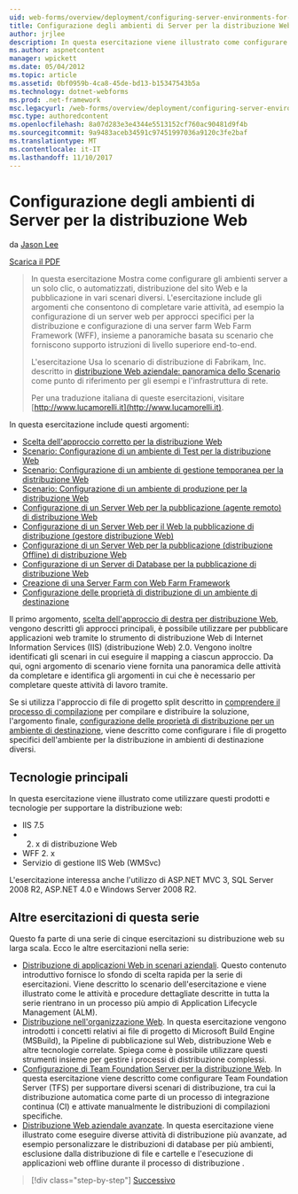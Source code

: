 ```yaml
---
uid: web-forms/overview/deployment/configuring-server-environments-for-web-deployment/configuring-server-environments-for-web-deployment
title: Configurazione degli ambienti di Server per la distribuzione Web | Documenti Microsoft
author: jrjlee
description: In questa esercitazione viene illustrato come configurare gli ambienti server a supporto di un solo clic o automatizzato, distribuzione del sito Web e la pubblicazione in vari dello scenario diverse...
ms.author: aspnetcontent
manager: wpickett
ms.date: 05/04/2012
ms.topic: article
ms.assetid: 0bf0959b-4ca8-45de-bd13-b15347543b5a
ms.technology: dotnet-webforms
ms.prod: .net-framework
msc.legacyurl: /web-forms/overview/deployment/configuring-server-environments-for-web-deployment/configuring-server-environments-for-web-deployment
msc.type: authoredcontent
ms.openlocfilehash: 8a07d283e3e4344e5513152cf760ac90481d9f4b
ms.sourcegitcommit: 9a9483aceb34591c97451997036a9120c3fe2baf
ms.translationtype: MT
ms.contentlocale: it-IT
ms.lasthandoff: 11/10/2017
---
```

<a name="configuring-server-environments-for-web-deployment"></a>Configurazione degli ambienti di Server per la distribuzione Web
====================
da [Jason Lee](https://github.com/jrjlee)

[Scarica il PDF](https://msdnshared.blob.core.windows.net/media/MSDNBlogsFS/prod.evol.blogs.msdn.com/CommunityServer.Blogs.Components.WeblogFiles/00/00/00/63/56/8130.DeployingWebAppsInEnterpriseScenarios.pdf)

> In questa esercitazione Mostra come configurare gli ambienti server a un solo clic, o automatizzati, distribuzione del sito Web e la pubblicazione in vari scenari diversi. L'esercitazione include gli argomenti che consentono di completare varie attività, ad esempio la configurazione di un server web per approcci specifici per la distribuzione e configurazione di una server farm Web Farm Framework (WFF), insieme a panoramiche basata su scenario che forniscono supporto istruzioni di livello superiore end-to-end.
> 
> L'esercitazione Usa lo scenario di distribuzione di Fabrikam, Inc. descritto in [distribuzione Web aziendale: panoramica dello Scenario](../deploying-web-applications-in-enterprise-scenarios/enterprise-web-deployment-scenario-overview.md) come punto di riferimento per gli esempi e l'infrastruttura di rete.
> 
> Per una traduzione italiana di queste esercitazioni, visitare [http://www.lucamorelli.it](http://www.lucamorelli.it).


In questa esercitazione include questi argomenti:

- [Scelta dell'approccio corretto per la distribuzione Web](choosing-the-right-approach-to-web-deployment.md)
- [Scenario: Configurazione di un ambiente di Test per la distribuzione Web](scenario-configuring-a-test-environment-for-web-deployment.md)
- [Scenario: Configurazione di un ambiente di gestione temporanea per la distribuzione Web](scenario-configuring-a-staging-environment-for-web-deployment.md)
- [Scenario: Configurazione di un ambiente di produzione per la distribuzione Web](scenario-configuring-a-production-environment-for-web-deployment.md)
- [Configurazione di un Server Web per la pubblicazione (agente remoto) di distribuzione Web](configuring-a-web-server-for-web-deploy-publishing-remote-agent.md)
- [Configurazione di un Server Web per il Web la pubblicazione di distribuzione (gestore distribuzione Web)](configuring-a-web-server-for-web-deploy-publishing-web-deploy-handler.md)
- [Configurazione di un Server Web per la pubblicazione (distribuzione Offline) di distribuzione Web](configuring-a-web-server-for-web-deploy-publishing-offline-deployment.md)
- [Configurazione di un Server di Database per la pubblicazione di distribuzione Web](configuring-a-database-server-for-web-deploy-publishing.md)
- [Creazione di una Server Farm con Web Farm Framework](creating-a-server-farm-with-the-web-farm-framework.md)
- [Configurazione delle proprietà di distribuzione di un ambiente di destinazione](configuring-deployment-properties-for-a-target-environment.md)

Il primo argomento, [scelta dell'approccio di destra per distribuzione Web](choosing-the-right-approach-to-web-deployment.md), vengono descritti gli approcci principali, è possibile utilizzare per pubblicare applicazioni web tramite lo strumento di distribuzione Web di Internet Information Services (IIS) (distribuzione Web) 2.0. Vengono inoltre identificati gli scenari in cui eseguire il mapping a ciascun approccio. Da qui, ogni argomento di scenario viene fornita una panoramica delle attività da completare e identifica gli argomenti in cui che è necessario per completare queste attività di lavoro tramite.

Se si utilizza l'approccio di file di progetto split descritto in [comprendere il processo di compilazione](../web-deployment-in-the-enterprise/understanding-the-build-process.md) per compilare e distribuire la soluzione, l'argomento finale, [configurazione delle proprietà di distribuzione per un ambiente di destinazione](configuring-deployment-properties-for-a-target-environment.md), viene descritto come configurare i file di progetto specifici dell'ambiente per la distribuzione in ambienti di destinazione diversi.

## <a name="key-technologies"></a>Tecnologie principali

In questa esercitazione viene illustrato come utilizzare questi prodotti e tecnologie per supportare la distribuzione web:

- IIS 7.5
- 2. x di distribuzione Web
- WFF 2. x
- Servizio di gestione IIS Web (WMSvc)

L'esercitazione interessa anche l'utilizzo di ASP.NET MVC 3, SQL Server 2008 R2, ASP.NET 4.0 e Windows Server 2008 R2.

## <a name="other-tutorials-in-this-series"></a>Altre esercitazioni di questa serie

Questo fa parte di una serie di cinque esercitazioni su distribuzione web su larga scala. Ecco le altre esercitazioni nella serie:

- [Distribuzione di applicazioni Web in scenari aziendali](../deploying-web-applications-in-enterprise-scenarios/deploying-web-applications-in-enterprise-scenarios.md). Questo contenuto introduttivo fornisce lo sfondo di scelta rapida per la serie di esercitazioni. Viene descritto lo scenario dell'esercitazione e viene illustrato come le attività e procedure dettagliate descritte in tutta la serie rientrano in un processo più ampio di Application Lifecycle Management (ALM).
- [Distribuzione nell'organizzazione Web](../web-deployment-in-the-enterprise/web-deployment-in-the-enterprise.md). In questa esercitazione vengono introdotti i concetti relativi ai file di progetto di Microsoft Build Engine (MSBuild), la Pipeline di pubblicazione sul Web, distribuzione Web e altre tecnologie correlate. Spiega come è possibile utilizzare questi strumenti insieme per gestire i processi di distribuzione complessi.
- [Configurazione di Team Foundation Server per la distribuzione Web](../configuring-team-foundation-server-for-web-deployment/configuring-team-foundation-server-for-web-deployment.md). In questa esercitazione viene descritto come configurare Team Foundation Server (TFS) per supportare diversi scenari di distribuzione, tra cui la distribuzione automatica come parte di un processo di integrazione continua (CI) e attivate manualmente le distribuzioni di compilazioni specifiche.
- [Distribuzione Web aziendale avanzate](../advanced-enterprise-web-deployment/advanced-enterprise-web-deployment.md). In questa esercitazione viene illustrato come eseguire diverse attività di distribuzione più avanzate, ad esempio personalizzare le distribuzioni di database per più ambienti, esclusione dalla distribuzione di file e cartelle e l'esecuzione di applicazioni web offline durante il processo di distribuzione .

>[!div class="step-by-step"]
[Successivo](choosing-the-right-approach-to-web-deployment.md)
